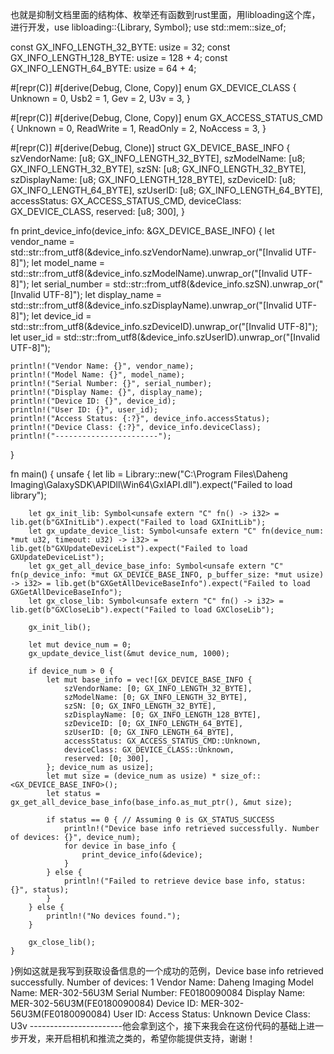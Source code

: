 也就是抑制文档里面的结构体、枚举还有函数到rust里面，用libloading这个库，进行开发，use libloading::{Library, Symbol};
use std::mem::size_of;


const GX_INFO_LENGTH_32_BYTE: usize = 32;
const GX_INFO_LENGTH_128_BYTE: usize = 128 + 4;
const GX_INFO_LENGTH_64_BYTE: usize = 64 + 4;

#[repr(C)]
#[derive(Debug, Clone, Copy)]
enum GX_DEVICE_CLASS {
    Unknown = 0,
    Usb2 = 1,
    Gev = 2,
    U3v = 3,
}

#[repr(C)]
#[derive(Debug, Clone, Copy)]
enum GX_ACCESS_STATUS_CMD {
    Unknown = 0,
    ReadWrite = 1,
    ReadOnly = 2,
    NoAccess = 3,
}


#[repr(C)]
#[derive(Debug, Clone)]
struct GX_DEVICE_BASE_INFO {
    szVendorName: [u8; GX_INFO_LENGTH_32_BYTE],
    szModelName: [u8; GX_INFO_LENGTH_32_BYTE],
    szSN: [u8; GX_INFO_LENGTH_32_BYTE],
    szDisplayName: [u8; GX_INFO_LENGTH_128_BYTE],
    szDeviceID: [u8; GX_INFO_LENGTH_64_BYTE],
    szUserID: [u8; GX_INFO_LENGTH_64_BYTE],
    accessStatus: GX_ACCESS_STATUS_CMD,
    deviceClass: GX_DEVICE_CLASS,
    reserved: [u8; 300],
}

fn print_device_info(device_info: &GX_DEVICE_BASE_INFO) {
    let vendor_name = std::str::from_utf8(&device_info.szVendorName).unwrap_or("[Invalid UTF-8]");
    let model_name = std::str::from_utf8(&device_info.szModelName).unwrap_or("[Invalid UTF-8]");
    let serial_number = std::str::from_utf8(&device_info.szSN).unwrap_or("[Invalid UTF-8]");
    let display_name = std::str::from_utf8(&device_info.szDisplayName).unwrap_or("[Invalid UTF-8]");
    let device_id = std::str::from_utf8(&device_info.szDeviceID).unwrap_or("[Invalid UTF-8]");
    let user_id = std::str::from_utf8(&device_info.szUserID).unwrap_or("[Invalid UTF-8]");

    println!("Vendor Name: {}", vendor_name);
    println!("Model Name: {}", model_name);
    println!("Serial Number: {}", serial_number);
    println!("Display Name: {}", display_name);
    println!("Device ID: {}", device_id);
    println!("User ID: {}", user_id);
    println!("Access Status: {:?}", device_info.accessStatus);
    println!("Device Class: {:?}", device_info.deviceClass);
    println!("-----------------------");
}

fn main() {
    unsafe {
        let lib = Library::new("C:\\Program Files\\Daheng Imaging\\GalaxySDK\\APIDll\\Win64\\GxIAPI.dll").expect("Failed to load library");

        let gx_init_lib: Symbol<unsafe extern "C" fn() -> i32> = lib.get(b"GXInitLib").expect("Failed to load GXInitLib");
        let gx_update_device_list: Symbol<unsafe extern "C" fn(device_num: *mut u32, timeout: u32) -> i32> = lib.get(b"GXUpdateDeviceList").expect("Failed to load GXUpdateDeviceList");
        let gx_get_all_device_base_info: Symbol<unsafe extern "C" fn(p_device_info: *mut GX_DEVICE_BASE_INFO, p_buffer_size: *mut usize) -> i32> = lib.get(b"GXGetAllDeviceBaseInfo").expect("Failed to load GXGetAllDeviceBaseInfo");
        let gx_close_lib: Symbol<unsafe extern "C" fn() -> i32> = lib.get(b"GXCloseLib").expect("Failed to load GXCloseLib");

        gx_init_lib();

        let mut device_num = 0;
        gx_update_device_list(&mut device_num, 1000);

        if device_num > 0 {
            let mut base_info = vec![GX_DEVICE_BASE_INFO {
                szVendorName: [0; GX_INFO_LENGTH_32_BYTE],
                szModelName: [0; GX_INFO_LENGTH_32_BYTE],
                szSN: [0; GX_INFO_LENGTH_32_BYTE],
                szDisplayName: [0; GX_INFO_LENGTH_128_BYTE],
                szDeviceID: [0; GX_INFO_LENGTH_64_BYTE],
                szUserID: [0; GX_INFO_LENGTH_64_BYTE],
                accessStatus: GX_ACCESS_STATUS_CMD::Unknown,
                deviceClass: GX_DEVICE_CLASS::Unknown,
                reserved: [0; 300],
            }; device_num as usize];
            let mut size = (device_num as usize) * size_of::<GX_DEVICE_BASE_INFO>();
            let status = gx_get_all_device_base_info(base_info.as_mut_ptr(), &mut size);

            if status == 0 { // Assuming 0 is GX_STATUS_SUCCESS
                println!("Device base info retrieved successfully. Number of devices: {}", device_num);
                for device in base_info {
                    print_device_info(&device);
                }
            } else {
                println!("Failed to retrieve device base info, status: {}", status);
            }
        } else {
            println!("No devices found.");
        }

        gx_close_lib();
    }
}例如这就是我写到获取设备信息的一个成功的范例，Device base info retrieved successfully. Number of devices: 1
Vendor Name: Daheng Imaging
Model Name: MER-302-56U3M
Serial Number: FE0180090084
Display Name: MER-302-56U3M(FE0180090084)
Device ID: MER-302-56U3M(FE0180090084)
User ID:
Access Status: Unknown
Device Class: U3v
-----------------------他会拿到这个，接下来我会在这份代码的基础上进一步开发，来开启相机和推流之类的，希望你能提供支持，谢谢！